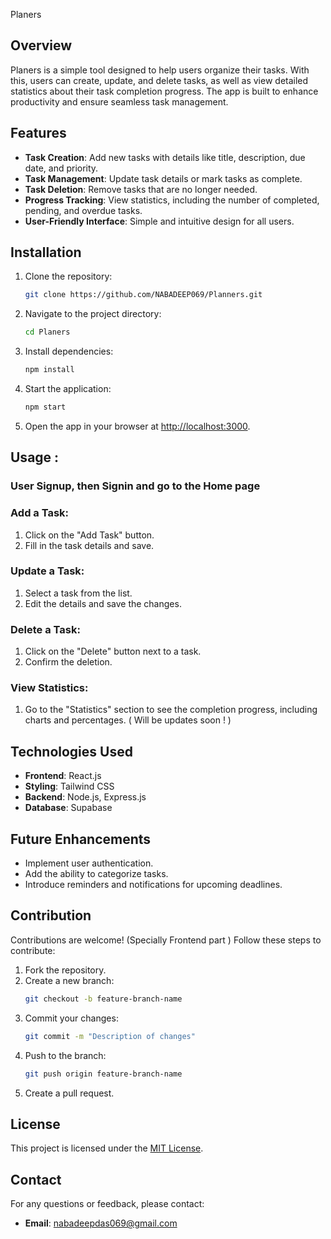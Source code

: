 Planers

## Overview

Planers is a simple  tool designed to help users organize their tasks. With this, users can create, update, and delete tasks, as well as view detailed statistics about their task completion progress. The app is built to enhance productivity and ensure seamless task management.

## Features

- **Task Creation**: Add new tasks with details like title, description, due date, and priority.
- **Task Management**: Update task details or mark tasks as complete.
- **Task Deletion**: Remove tasks that are no longer needed.
- **Progress Tracking**: View statistics, including the number of completed, pending, and overdue tasks.
- **User-Friendly Interface**: Simple and intuitive design for all users.

## Installation

1. Clone the repository:
   ```bash
   git clone https://github.com/NABADEEP069/Planners.git
   ```

2. Navigate to the project directory:
   ```bash
   cd Planers
   ```

3. Install dependencies:
   ```bash
   npm install
   ```

4. Start the application:
   ```bash
   npm start
   ```

5. Open the app in your browser at [http://localhost:3000](http://localhost:3000).

## Usage : 
### User Signup, then Signin and go to the Home page

### Add a Task:
1. Click on the "Add Task" button.
2. Fill in the task details and save.

### Update a Task:
1. Select a task from the list.
2. Edit the details and save the changes.

### Delete a Task:
1. Click on the "Delete" button next to a task.
2. Confirm the deletion.

### View Statistics:
1. Go to the "Statistics" section to see the completion progress, including charts and percentages.
( Will be updates soon ! )
## Technologies Used

- **Frontend**: React.js
- **Styling**: Tailwind CSS
- **Backend**: Node.js, Express.js
- **Database**: Supabase

## Future Enhancements

- Implement user authentication.
- Add the ability to categorize tasks.
- Introduce reminders and notifications for upcoming deadlines.

## Contribution

Contributions are welcome! (Specially Frontend part ) Follow these steps to contribute:

1. Fork the repository.
2. Create a new branch:
   ```bash
   git checkout -b feature-branch-name
   ```
3. Commit your changes:
   ```bash
   git commit -m "Description of changes"
   ```
4. Push to the branch:
   ```bash
   git push origin feature-branch-name
   ```
5. Create a pull request.

## License

This project is licensed under the [MIT License](./LICENSE).

## Contact

For any questions or feedback, please contact:

- **Email**: nabadeepdas069@gmail.com
